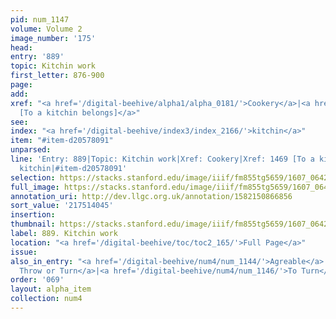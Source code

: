 ```yaml
---
pid: num_1147
volume: Volume 2
image_number: '175'
head:
entry: '889'
topic: Kitchin work
first_letter: 876-900
page:
add:
xref: "<a href='/digital-beehive/alpha1/alpha_0181/'>Cookery</a>|<a href='/digital-beehive/num6/num_2160/'>1469
  [To a kitchin belongs]</a>"
see:
index: "<a href='/digital-beehive/index3/index_2166/'>kitchin</a>"
item: "#item-d20578091"
unparsed:
line: 'Entry: 889|Topic: Kitchin work|Xref: Cookery|Xref: 1469 [To a kitchin belongs]|Index:
  kitchin|#item-d20578091'
selection: https://stacks.stanford.edu/image/iiif/fm855tg5659/1607_0642/431,4045,2829,255/full/0/default.jpg
full_image: https://stacks.stanford.edu/image/iiif/fm855tg5659/1607_0642/full/full/0/default.jpg
annotation_uri: http://dev.llgc.org.uk/annotation/1582150866856
sort_value: '217514045'
insertion:
thumbnail: https://stacks.stanford.edu/image/iiif/fm855tg5659/1607_0642/431,4045,600,180/250,/0/default.jpg
label: 889. Kitchin work
location: "<a href='/digital-beehive/toc/toc2_165/'>Full Page</a>"
issue:
also_in_entry: "<a href='/digital-beehive/num4/num_1144/'>Agreable</a>|<a href='/digital-beehive/num4/num_1145/'>to
  Throw or Turn</a>|<a href='/digital-beehive/num4/num_1146/'>To Turn</a>"
order: '069'
layout: alpha_item
collection: num4
---
```

